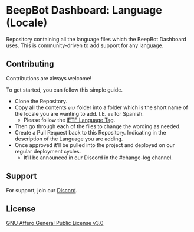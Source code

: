 
# BeepBot Dashboard: Language (Locale)

Repository containing all the language files which the BeepBot Dashboard uses. This is community-driven to add support for any language.
## Contributing

Contributions are always welcome!

To get started, you can follow this simple guide.
- Clone the Repository.
- Copy all the contents `en/` folder into a folder which is the short name of the locale you are wanting to add. I.E. `es` for Spanish.
    - Please follow the [IETF Language Tag](https://en.wikipedia.org/wiki/IETF_language_tag).
- Then go through each of the files to change the wording as needed.
- Create a Pull Request back to this Repository. Indicating in the description of the Language you are adding.
- Once approved it'll be pulled into the project and deployed on our regular deployment cycles.
    - It'll be announced in our Discord in the #change-log channel.
## Support

For support, join our [Discord](https://discord.gg/beepbot).
## License

[GNU Affero General Public License v3.0](https://choosealicense.com/licenses/agpl-3.0/)

